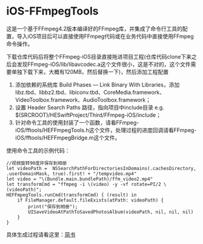 # iOS-FFmpegTools

这是一个基于FFmpeg4.2版本编译好的FFmpeg库，并集成了命令行工具的配置，导入iOS项目后可以直接使用FFmpeg代码或在业务代码中直接使用FFmpeg命令操作。

下载仓库代码后将整个FFmpeg-iOS目录直接拖进项目工程(仓库代码clone下来之后会发现FFmpeg-iOS/lib/libavcodec.a这个文件很小，这是不对的，这个文件需要单独下载下来，大概有120MB，然后替换一下)，然后添加工程配置
1. 添加依赖的系统库 Build Phases — Link Binary With Libraries，添加 libz.tbd、libbz2.tbd、libiconv.tbd、CoreMedia.framework、VideoToolbox.framework、AudioToolbox.framework；
2. 设置 Header Search Paths 路径，指向项目中include目录 e.g. $(SRCROOT)/HESwiftProject/Third/FFmpeg-iOS/include；
3. 针对命令工具的使用封装了一个函数，请看FFmpeg-iOS/fftools/HEFFmpegTools.h这个文件，处理过程的进度回调请看FFmpeg-iOS/fftools/HEFFmpegBridge.m这个文件。

使用命令工具的示例代码：
```
//视频旋转90度并保存到相册
let videoPath =  NSSearchPathForDirectoriesInDomains(.cachesDirectory, .userDomainMask, true).first! + "/tempvideo.mp4"
let video = "\(Bundle.main.bundlePath)/ffm_video2.mp4"
let transformCmd = "ffmpeg -i \(video) -y -vf rotate=PI/2 \(videoPath)";
HEFFmpegTools.runCmd(transformCmd) { (result) in
    if FileManager.default.fileExists(atPath: videoPath) {
        print("保存到相册");
        UISaveVideoAtPathToSavedPhotosAlbum(videoPath, nil, nil, nil)
    }
}
```

具体生成过程请看这里：[简书](https://www.jianshu.com/p/67348e253787)
